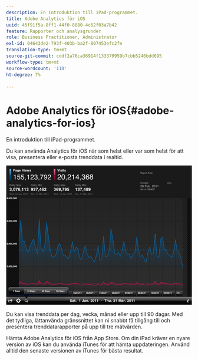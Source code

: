 ```yaml
---
description: En introduktion till iPad-programmet.
title: Adobe Analytics för iOS
uuid: 45f91f5a-8ff1-44f0-8880-4c52f03a7b42
feature: Rapporter och analysgrunder
role: Business Practitioner, Administrator
exl-id: 04643de2-793f-403b-ba2f-807453efc2fe
translation-type: tm+mt
source-git-commit: cddf2a76ca36914f133379959b7cbb5246bdd695
workflow-type: tm+mt
source-wordcount: '110'
ht-degree: 7%

---
```


# Adobe Analytics för iOS{#adobe-analytics-for-ios}

En introduktion till iPad-programmet.

Du kan använda Analytics för iOS när som helst eller var som helst för att visa, presentera eller e-posta trenddata i realtid.

![](assets/ipad.png)

Du kan visa trenddata per dag, vecka, månad eller upp till 90 dagar. Med det tydliga, lättanvända gränssnittet kan ni snabbt få tillgång till och presentera trenddatarapporter på upp till tre mätvärden.

Hämta Adobe Analytics för iOS från App Store. Om din iPad kräver en nyare version av iOS kan du använda iTunes för att hämta uppdateringen. Använd alltid den senaste versionen av iTunes för bästa resultat.
